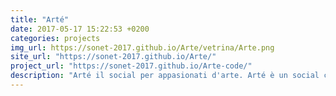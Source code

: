 ```yaml
---
title: "Arté"
date: 2017-05-17 15:22:53 +0200
categories: projects
img_url: https://sonet-2017.github.io/Arte/vetrina/Arte.png
site_url: "https://sonet-2017.github.io/Arte/"
project_url: "https://sonet-2017.github.io/Arte-code/"
description: "Arté il social per appasionati d'arte. Arté è un social che si rivolge al mondo dell'arte con uno sguardo serio e professoinale. Arté è rivolto a tutti coloro che amano l'arte, attraverso eventi, ..."
---
```


